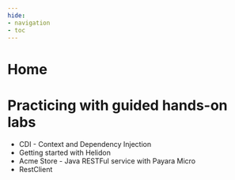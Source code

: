 ```yaml
---
hide:
- navigation
- toc
---
```


# Home




# Practicing with guided hands-on labs

- CDI - Context and Dependency Injection
- Getting started with Helidon
- Acme Store - Java RESTFul service with Payara Micro
- RestClient


